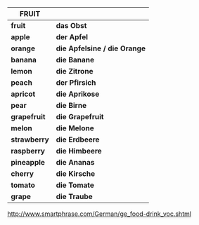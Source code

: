 

| **FRUIT**      |                                |
| -------------- | ------------------------------ |
| **fruit**      | **das Obst**                   |
| **apple**      | **der Apfel**                  |
| **orange**     | **die Apfelsine / die Orange** |
| **banana**     | **die Banane**                 |
| **lemon**      | **die Zitrone**                |
| **peach**      | **der Pfirsich**               |
| **apricot**    | **die Aprikose**               |
| **pear**       | **die Birne**                  |
| **grapefruit** | **die Grapefruit**             |
| **melon**      | **die Melone**                 |
| **strawberry** | **die Erdbeere**               |
| **raspberry**  | **die Himbeere**               |
| **pineapple**  | **die Ananas**                 |
| **cherry**     | **die Kirsche**                |
| **tomato**     | **die Tomate**                 |
| **grape**      | **die Traube**                 |



http://www.smartphrase.com/German/ge_food-drink_voc.shtml